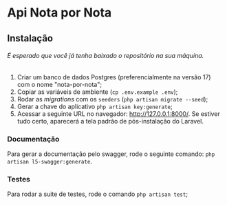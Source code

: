 # Api Nota por Nota

## Instalação

###### É esperado que você já tenha baixado o repositório na sua máquina.

1. Criar um banco de dados Postgres (preferencialmente na versão 17) com o nome "nota-por-nota";
2. Copiar as variáveis de ambiente (`cp .env.example .env`);
3. Rodar as *migrations* com os `seeders` (`php artisan migrate --seed`);
4. Gerar a chave do aplicativo `php artisan key:generate`;
5. Acessar a seguinte URL no navegador: http://127.0.0.1:8000/. Se estiver tudo certo, aparecerá a tela padrão de pós-instalação do Laravel.

### Documentação

Para gerar a documentação pelo swagger, rode o seguinte comando: `php artisan l5-swagger:generate`.

### Testes

Para rodar a suite de testes, rode o comando `php artisan test`;
